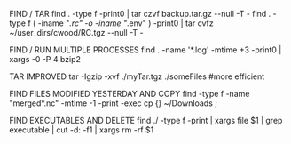 FIND / TAR
find . -type f -print0 | tar czvf backup.tar.gz --null -T -
find . -type f \( -iname "*.rc" -o -iname "*.env" \) -print0 | tar cvfz ~/user_dirs/cwood/RC.tgz --null -T -

FIND / RUN MULTIPLE PROCESSES
find . -name '*.log' -mtime +3 -print0 | xargs -0 -P 4 bzip2

TAR IMPROVED
tar -Igzip -xvf ./myTar.tgz ./someFiles #more efficient

FIND FILES MODIFIED YESTERDAY AND COPY
find -type f -name "merged*.nc" -mtime -1 -print -exec cp {} ~/Downloads \;

FIND EXECUTABLES AND DELETE
find ./ -type f -print | xargs file $1 | grep executable | cut -d: -f1 | xargs rm -rf $1
